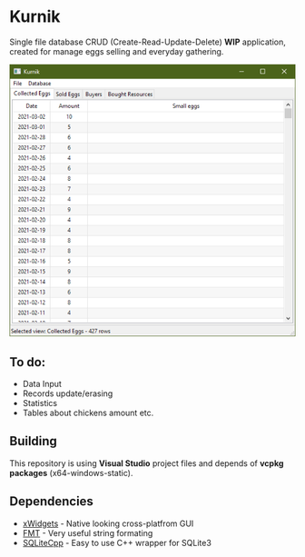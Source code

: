 # Kurnik
Single file database CRUD (Create-Read-Update-Delete) **WIP** application, created for manage eggs selling and everyday gathering.

![screenshot](https://github.com/Kacperos155/Kurnik/blob/master/Resources/Kurnik%20-%2010%20March%202021.png)

## To do:
- Data Input
- Records update/erasing
- Statistics
- Tables about chickens amount etc.

## Building
This repository is using **Visual Studio** project files and depends of **vcpkg packages** (x64-windows-static).

## Dependencies
- [xWidgets](https://github.com/wxWidgets/wxWidgets) - Native looking cross-platfrom GUI
- [FMT](https://github.com/fmtlib/fmt) - Very useful string formating
- [SQLiteCpp](https://github.com/SRombauts/SQLiteCpp) - Easy to use C++ wrapper for SQLite3
